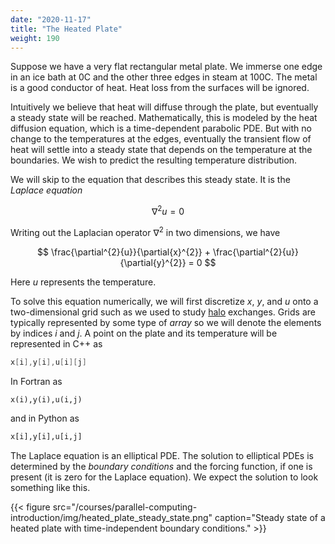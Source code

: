 ```yaml
---
date: "2020-11-17"
title: "The Heated Plate"
weight: 190
---
```


Suppose we have a very flat rectangular metal plate. We immerse one edge in an ice bath at 0C and the other three edges in steam at 100C.  The metal is a good conductor of heat.  Heat loss from the surfaces will be ignored.

Intuitively we believe that heat will diffuse through the plate, but eventually a steady state will be reached.  Mathematically, this is modeled by the heat diffusion equation, which is a time-dependent parabolic PDE. But with no change to the temperatures at the edges, eventually the transient flow of heat will settle into a steady state that depends on the temperature at the boundaries. We wish to predict the resulting temperature distribution.

We will skip to the equation that describes this steady state.  It is the _Laplace equation_

$$ \nabla^{2}{u} = 0 $$

Writing out the Laplacian operator $\nabla^2$ in two dimensions, we have

$$ \frac{\partial^{2}{u}}{\partial{x}^{2}} + \frac{\partial^{2}{u}}{\partial{y}^{2}} = 0 $$

Here $u$ represents the temperature.

To solve this equation numerically, we will first discretize $x$, $y$, and $u$ onto a two-dimensional grid such as we used to study [halo](/courses/parallel-computing-introduction/distributed_mpi_oned_division) exchanges. Grids are typically represented by some type of _array_ so we will denote the elements by indices $i$ and $j$. A point on the plate and its temperature will be represented in C++ as
```c++
x[i],y[i],u[i][j]
```
In Fortran as
```fortran
x(i),y(i),u(i,j)
```
and in Python as
```python
x[i],y[i],u[i,j]
```

The Laplace equation is an elliptical PDE.  The solution to elliptical PDEs is determined by the _boundary conditions_ and the forcing function, if one is present (it is zero for the Laplace equation).  We expect the solution to look something like this.

{{< figure src="/courses/parallel-computing-introduction/img/heated_plate_steady_state.png" caption="Steady state of a heated plate with time-independent boundary conditions." >}}


